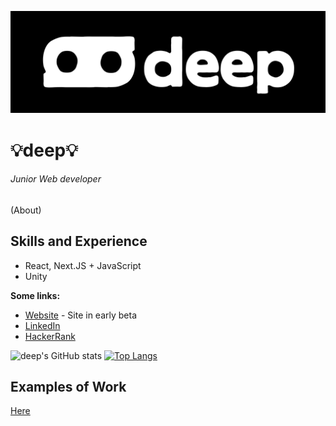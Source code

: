 ![Banner](https://github.com/1deep1/1deep1/blob/main/banner.jpg)
# 💡deep💡
###### Junior Web developer
(About)

## Skills and Experience
* React, Next.JS + JavaScript
* Unity

**Some links:**
* [Website](https://1deep1.com/) - Site in early beta
* [LinkedIn](https://www.linkedin.com/in/deep-dev/)
* [HackerRank](https://www.hackerrank.com/egor_grachev_ma1)

![deep's GitHub stats](https://github-readme-stats.vercel.app/api?username=1deep1&show_icons=true&theme=dark)
[![Top Langs](https://github-readme-stats.vercel.app/api/top-langs/?username=1deep1&layout=compact)](https://github.com/1deep1)

## Examples of Work
[Here](https://1deep1.ru/works)
